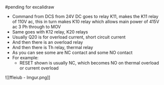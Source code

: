 #pending for excalidraw
- Command from DCS from 24V DC goes to relay K11, makes the K11 relay of 110V ac, this in turn makes K10 relay which allows main power of 415V ac 3 Ph through to MOV
- Same goes with K12 relay, K20 relays
- Usually Q20 is for overload current, short circuit current
- And then there is an overload relay
- And then there is Th relay, thermal relay
- As you can see some are NC contact and some NO contact
- For example:
    - RESET shown is usually NC, which becomes NO on thermal overload or current overload


![[ffleiub - Imgur.png]]